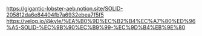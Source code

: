 https://gigantic-lobster-aeb.notion.site/SOLID-205812da6e84404fb7a6932ebea7f5f5
https://velog.io/@kyle/%EA%B0%9D%EC%B2%B4%EC%A7%80%ED%96%A5-SOLID-%EC%9B%90%EC%B9%99-%EC%9D%B4%EB%9E%80
